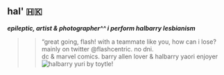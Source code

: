 ## hal' 🇭🇰

 ***epileptic, artist & photographer^^ i perform halbarry lesbianism***
  >> “great going, flash! with a teammate like you, how can i lose?  
mainly on twitter @flashcentric. no dni.  
 dc & marvel comics. barry allen lover & halbarry yaori enjoyer
![halbarry yuri by toytle!](https://pbs.twimg.com/media/GkfGH_oWYAEQ0dv?format=jpg&name=large)
